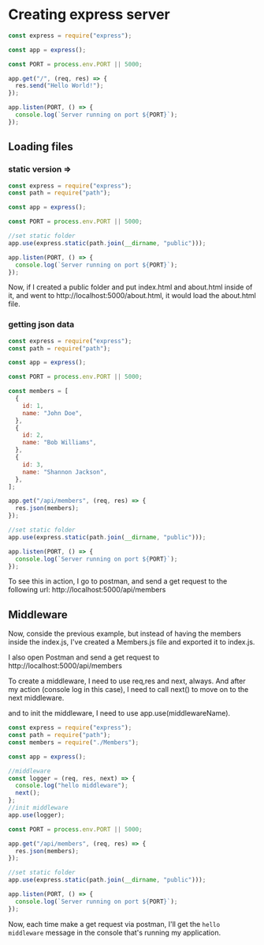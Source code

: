 # Creating express server

```js
const express = require("express");

const app = express();

const PORT = process.env.PORT || 5000;

app.get("/", (req, res) => {
  res.send("Hello World!");
});

app.listen(PORT, () => {
  console.log(`Server running on port ${PORT}`);
});
```

## Loading files

### static version =>

```js
const express = require("express");
const path = require("path");

const app = express();

const PORT = process.env.PORT || 5000;

//set static folder
app.use(express.static(path.join(__dirname, "public")));

app.listen(PORT, () => {
  console.log(`Server running on port ${PORT}`);
});
```

Now, if I created a public folder and put index.html and about.html inside of it, and went to http://localhost:5000/about.html, it would load the about.html file.

### getting json data

```js
const express = require("express");
const path = require("path");

const app = express();

const PORT = process.env.PORT || 5000;

const members = [
  {
    id: 1,
    name: "John Doe",
  },
  {
    id: 2,
    name: "Bob Williams",
  },
  {
    id: 3,
    name: "Shannon Jackson",
  },
];

app.get("/api/members", (req, res) => {
  res.json(members);
});

//set static folder
app.use(express.static(path.join(__dirname, "public")));

app.listen(PORT, () => {
  console.log(`Server running on port ${PORT}`);
});
```

To see this in action, I go to postman, and send a get request to the following url: http://localhost:5000/api/members

## Middleware

Now, conside the previous example, but instead of having the members inside the index.js, I've created a Members.js file and exported it to index.js.

I also open Postman and send a get request to http://localhost:5000/api/members

To create a middleware, I need to use req,res and next, always. And after my action (console log in this case), I need to call next() to move on to the next middleware.

and to init the middleware, I need to use app.use(middlewareName).

```js
const express = require("express");
const path = require("path");
const members = require("./Members");

const app = express();

//middleware
const logger = (req, res, next) => {
  console.log("hello middleware");
  next();
};
//init middleware
app.use(logger);

const PORT = process.env.PORT || 5000;

app.get("/api/members", (req, res) => {
  res.json(members);
});

//set static folder
app.use(express.static(path.join(__dirname, "public")));

app.listen(PORT, () => {
  console.log(`Server running on port ${PORT}`);
});
```

Now, each time make a get request via postman, I'll get the `hello middleware` message in the console that's running my application.
